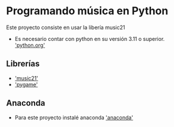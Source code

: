 # Programando música en Python

Este proyecto consiste en usar la libería music21 

- Es necesario contar con python en su versión 3.11 o superior. ['python.org'](https://www.python.org/downloads/)

## Librerías 
- ['music21'](https://www.music21.org/music21docs/usersGuide/usersGuide_01_installing.html)
- ['pygame'](https://www.pygame.org/wiki/GettingStarted)

## Anaconda
- Para este proyecto instalé anaconda ['anaconda'](https://www.anaconda.com/)